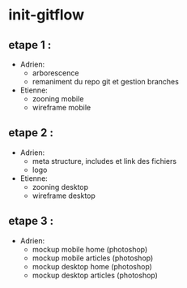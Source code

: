 # init-gitflow
## etape 1 : 
- Adrien: 
    - arborescence
    - remaniment du repo git et gestion branches
- Etienne:
    - zooning mobile
    - wireframe mobile
## etape 2 :
- Adrien: 
    - meta structure, includes et link des fichiers
    - logo
- Etienne:
    - zooning desktop
    - wireframe desktop
## etape 3 :
- Adrien:
    - mockup mobile home (photoshop)
    - mockup mobile articles (photoshop)
    - mockup desktop home (photoshop)
    - mockup desktop articles (photoshop)